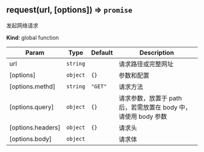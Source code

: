 <a name="request"></a>

## request(url, [options]) ⇒ <code>promise</code>
发起网络请求

**Kind**: global function  

| Param | Type | Default | Description |
| --- | --- | --- | --- |
| url | <code>string</code> |  | 请求路径或完整网址 |
| [options] | <code>object</code> | <code>{}</code> | 参数和配置 |
| [options.methd] | <code>string</code> | <code>&quot;GET&quot;</code> | 请求方法 |
| [options.query] | <code>object</code> | <code>{}</code> | 请求参数，放置于 path 后，若需放置在 body 中，请使用 body 参数 |
| [options.headers] | <code>object</code> | <code>{}</code> | 请求头 |
| [options.body] | <code>object</code> |  | 请求体 |

